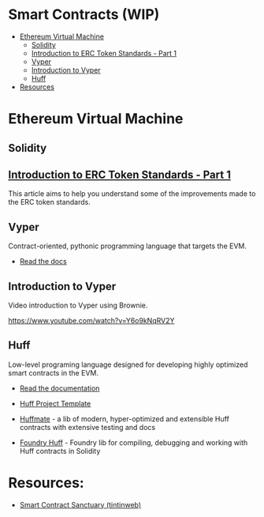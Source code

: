 # Smart Contracts (WIP)

- [Ethereum Virtual Machine](#ethereum-virtual-machine)
  - [Solidity](#solidity)
  - [Introduction to ERC Token Standards - Part 1](#introduction-to-erc-token-standards---part-1)
  - [Vyper](#vyper)
  - [Introduction to Vyper](#introduction-to-vyper)
  - [Huff](#huff)
- [Resources](#resources)

# Ethereum Virtual Machine

## Solidity

## [Introduction to ERC Token Standards - Part 1](https://medium.com/immunefi/how-erc-standards-work-part-1-c9795803f459)
 
This article aims to help you understand some of the improvements made to the ERC token standards.

## Vyper
Contract-oriented, pythonic programming language that targets the EVM.

- [Read the docs](https://vyper.readthedocs.io/en/stable/)

## Introduction to Vyper

Video introduction to Vyper using Brownie.

https://www.youtube.com/watch?v=Y6o9kNqRV2Y

## Huff

Low-level programing language designed for developing highly optimized smart contracts in the EVM.

- [Read the documentation](https://docs.huff.sh)

- [Huff Project Template](https://github.com/huff-language/huff-project-template)

- [Huffmate](https://github.com/pentagonxyz/huffmate) - a lib of modern, hyper-optimized and extensible Huff contracts with extensive testing and docs

- [Foundry Huff](https://github.com/huff-language/foundry-huff) - Foundry lib for compiling, debugging and working with Huff contracts in Solidity

# Resources:
- [Smart Contract Sanctuary (tintinweb)](https://github.com/tintinweb/smart-contract-sanctuary)
